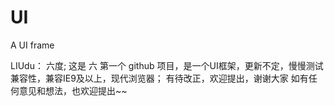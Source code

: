# UI
A UI  frame


LIUdu： 六度;
这是  六 第一个 github 项目，是一个UI框架，更新不定，慢慢测试兼容性，兼容IE9及以上，现代浏览器；
有待改正，欢迎提出，谢谢大家
如有任何意见和想法，也欢迎提出~~

